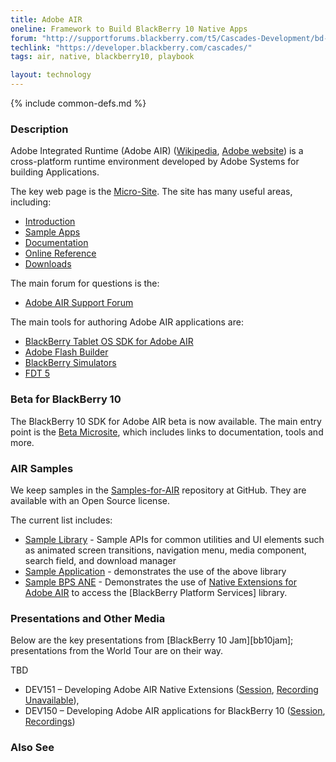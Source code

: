 ```yaml
---
title: Adobe AIR
oneline: Framework to Build BlackBerry 10 Native Apps
forum: "http://supportforums.blackberry.com/t5/Cascades-Development/bd-p/Cascades"
techlink: "https://developer.blackberry.com/cascades/"
tags: air, native, blackberry10, playbook

layout: technology
---
```

{% include common-defs.md %}

### Description
Adobe Integrated Runtime (Adobe AIR)
([Wikipedia](http://en.wikipedia.org/wiki/Adobe_Integrated_Runtime),
[Adobe website](http://www.adobe.com/products/air/))
is a cross-platform runtime environment developed by Adobe Systems for
building Applications.

The key web page is the [Micro-Site](http://developer.blackberry.com/air/).
The site has many useful areas, including:
* [Introduction](https://developer.blackberry.com/air/documentation/ww_air_getting_started/Overview_ms_1962887_11.html)
* [Sample Apps](https://developer.blackberry.com/air/sampleapps/)
* [Documentation](https://developer.blackberry.com/air/documentation)
* [Online Reference](https://developer.blackberry.com/air/reference/classes.html)
* [Downloads](https://developer.blackberry.com/air/download)

The main forum for questions is the:

* [Adobe AIR Support Forum](http://supportforums.blackberry.com/t5/Adobe-AIR-Development/bd-p/tablet)

The main tools for authoring Adobe AIR applications are:

* [BlackBerry Tablet OS SDK for Adobe AIR](https://developer.blackberry.com/cascades/documentation/getting_started/cascades_builder/index.html)
* [Adobe Flash Builder](http://www.adobe.com/products/flash-builder.html)
* [BlackBerry Simulators](http://us.blackberry.com/developers/resources/simulators.jsp)
* [FDT 5](http://fdt.powerflasher.com/)

### Beta for BlackBerry 10

The BlackBerry 10 SDK for Adobe AIR beta is now available.  The main entry point is the [Beta Microsite](https://developer.blackberry.com/air/beta/),
which includes links to documentation, tools and more.

### AIR Samples

We keep samples in the [Samples-for-AIR](http://github.com/blackberry/Samples-for-AIR) repository at GitHub.  They are available with an Open Source license.

The current list includes:
* [Sample Library](https://github.com/blackberry/Samples-for-AIR/tree/master/SampleLibrary) - Sample APIs for common utilities and UI elements such as animated screen transitions, navigation menu, media component, search field, and download manager
* [Sample Application](https://github.com/blackberry/Samples-for-AIR/tree/master/SampleApplication) - demonstrates the use of the above library
* [Sample BPS ANE](https://github.com/blackberry/Samples-for-AIR/tree/master/SampleBPSANE) - Demonstrates the use of [Native Extensions for Adobe AIR](http://www.adobe.com/devnet/air/native-extensions-for-air.html) to access the [BlackBerry Platform Services] library.

### Presentations and Other Media

Below are the key presentations from [BlackBerry 10 Jam][bb10jam]; presentations from the World Tour
are on their way.

TBD

* DEV151 – Developing Adobe AIR Native Extensions
([Session](https://bbworld.blackberryconferences.net/2012/scheduler/sessionDetails.do?SESSION_ID=DEV151),
[Recording Unavailable](NotAvailable "Not Available")),
* DEV150 – Developing Adobe AIR applications for BlackBerry 10
([Session](https://bbworld.blackberryconferences.net/2012/scheduler/sessionDetails.do?SESSION_ID=DEV150),
[Recordings](http://blackberrydevcon.eventmystro.com/em/presentation-details/auid/681/nav/cat "Requires Registration"))

### Also See
